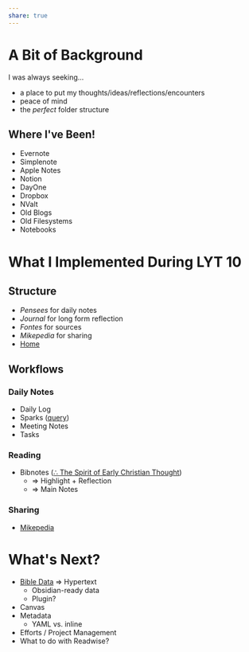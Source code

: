 ```yaml
---  
share: true  
---  
```

# A Bit of Background  
  
I was always seeking...   
  
- a place to put my thoughts/ideas/reflections/encounters  
- peace of mind  
- the *perfect* folder structure  
  
## Where I've Been!  
- Evernote  
- Simplenote  
- Apple Notes  
- Notion  
- DayOne  
- Dropbox  
- NValt  
- Old Blogs  
- Old Filesystems  
- Notebooks  
  
  
  
  
  
  
# What I Implemented During LYT 10  
  
## Structure  
- *Pensees* for daily notes  
- *Journal* for long form reflection  
- *Fontes* for sources  
- *Mikepedia* for sharing  
- [Home](../Home.md)  
  
## Workflows  
  
### Daily Notes  
  
- Daily Log  
- Sparks ([query](../Sparks.md))  
- Meeting Notes  
- Tasks  
  
### Reading  
- Bibnotes ([∴ The Spirit of Early Christian Thought](../%E2%88%B4%20The%20Spirit%20of%20Early%20Christian%20Thought.md))  
	- => Highlight + Reflection  
	- => Main Notes  
  
### Sharing  
- [Mikepedia](https://mikebrinker.net/mikepedia)  
  
# What's Next?  
  
- [Bible Data](https://github.com/Clear-Bible/macula-greek) => Hypertext  
	- Obsidian-ready data  
	- Plugin?  
- Canvas  
- Metadata  
	- YAML vs. inline  
- Efforts / Project Management  
- What to do with Readwise?